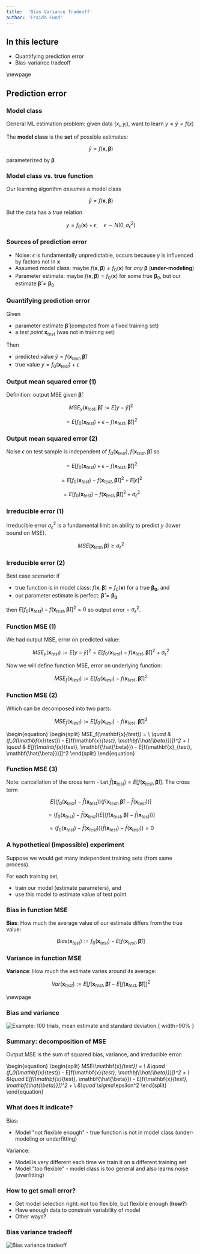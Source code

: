 ```yaml
---
title:  'Bias Variance Tradeoff'
author: 'Fraida Fund'
---
```


## In this lecture

* Quantifying prediction error
* Bias-variance tradeoff



\newpage

## Prediction error


### Model class

General ML estimation problem: given data $(x_i, y_i)$, want to learn $y \approx \hat{y} = f(x)$


The **model class** is the **set** of possible estimates:

$$ \hat{y} = f(\mathbf{x}, \mathbf{\beta}) $$

parameterized by  $\mathbf{\beta}$

### Model class vs. true function

Our learning algorithm _assumes_ a model class 

$$ \hat{y} = f(\mathbf{x}, \mathbf{\beta}) $$

But the data has a _true_ relation

$$ y = f_0(\mathbf{x}) + \epsilon, \quad \epsilon \sim N(0, \sigma_\epsilon^2) $$


### Sources of prediction error

* Noise: $\epsilon$ is fundamentally unpredictable, occurs because $y$ is influenced by factors not in $\mathbf{x}$
* Assumed model class: maybe $f(\mathbf{x}, \mathbf{\beta}) \neq f_0(\mathbf{x})$ for _any_ $\mathbf{\beta}$ (**under-modeling**)
* Parameter estimate: maybe $f(\mathbf{x}, \mathbf{\beta}) = f_0(\mathbf{x})$ for some true $\mathbf{\beta}_0$, but our estimate $\mathbf{\hat{\beta}} \neq \mathbf{\beta}_0$



### Quantifying prediction error

Given 

* parameter estimate $\mathbf{\hat{\beta}}$ (computed from a fixed training set)
* a _test point_ $\mathbf{x}_{test}$ (was not in training set)

Then 

* predicted value $\hat{y} = f(\mathbf{x}_{test}, \mathbf{\hat{\beta}})$
* true value $y = f_0(\mathbf{x}_{test}) + \epsilon$


### Output mean squared error (1)

Definition: output MSE given $\mathbf{\hat{\beta}}$:

$$ MSE_y(\mathbf{x}_{test}, \mathbf{\hat{\beta}}) :=  E[y-\hat{y}] ^2 $$


$$ =  E[f_0(\mathbf{x}_{test}) + \epsilon-f(\mathbf{x}_{test}, \mathbf{\hat{\beta}})] ^2 $$

### Output mean squared error (2)

Noise $\epsilon$ on test sample is independent of $f_0(\mathbf{x}_{test}),f(\mathbf{x}_{test}, \mathbf{\hat{\beta}})$ so

$$ =  E[f_0(\mathbf{x}_{test}) + \epsilon-f(\mathbf{x}_{test}, \mathbf{\hat{\beta}})] ^2 $$

$$ =  E[f_0(\mathbf{x}_{test}) - f(\mathbf{x}_{test}, \mathbf{\hat{\beta}})] ^2 +E[\epsilon]^2$$


$$ =  E[f_0(\mathbf{x}_{test}) - f(\mathbf{x}_{test}, \mathbf{\hat{\beta}})] ^2 + \sigma_\epsilon^2 $$

### Irreducible error (1)

Irreducible error $\sigma_\epsilon^2$ is a fundamental limit on ability to predict $y$ (lower bound on MSE).

$$MSE(\mathbf{x}_{test}, \mathbf{\hat{\beta}}) \geq  \sigma_\epsilon^2$$

### Irreducible error (2)

Best case scenario: if

* true function is in model class: $f(\mathbf{x}, \mathbf{\beta}) = f_0(\mathbf{x})$ for a true $\mathbf{\beta_0}$, and
* our parameter estimate is perfect: $\mathbf{\hat{\beta}} = \mathbf{\beta_0}$

then $E[f_0(\mathbf{x}_{test}) - f(\mathbf{x}_{test}, \mathbf{\hat{\beta}})]^2 = 0$ so output error = $\sigma_\epsilon^2$. 

### Function MSE (1)

We had output MSE, error on predicted value:

$$ MSE_y(\mathbf{x}_{test}) :=  E[y-\hat{y}] ^2 =  E[f_0(\mathbf{x}_{test}) - f(\mathbf{x}_{test}, \mathbf{\hat{\beta}})] ^2 +  \sigma_\epsilon^2$$

Now we will define function MSE, error on underlying function:

$$ MSE_f(\mathbf{x}_{test}) :=  E[f_0(\mathbf{x}_{test}) - f(\mathbf{x}_{test}, \mathbf{\hat{\beta}})]^2$$


### Function MSE (2)

Which can be decomposed into two parts:


$$ MSE_f(\mathbf{x}_{test}) :=  E[f_0(\mathbf{x}_{test}) - f(\mathbf{x}_{test}, \mathbf{\hat{\beta}})]^2$$


\begin{equation} 
\begin{split}
MSE_f(\mathbf{x}_{test}) = \\
\quad & (f_0(\mathbf{x}_{test}) -  E[f(\mathbf{x}_{test}, \mathbf{\hat{\beta}})])^2 +  \\
\quad & E[f(\mathbf{x}_{test}, \mathbf{\hat{\beta}}) - E[f(\mathbf{x}_{test}, \mathbf{\hat{\beta}})]]^2
\end{split}
\end{equation}


### Function MSE (3)

Note: cancellation of the cross term - Let $\bar{f}(\mathbf{x}_{test})=E[f(\mathbf{x}_{test}, \mathbf{\hat{\beta}})]$. The cross term

$$E[( f_0(\mathbf{x}_{test}) -\bar{f}(\mathbf{x}_{test})  )( f(\mathbf{x}_{test}, \mathbf{\hat{\beta}}) -\bar{f}(\mathbf{x}_{test})  )]$$

$$= ( f_0(\mathbf{x}_{test}) -\bar{f}(\mathbf{x}_{test})  )E[( f(\mathbf{x}_{test}, \mathbf{\hat{\beta}}) -\bar{f}(\mathbf{x}_{test})  )]$$

$$= ( f_0(\mathbf{x}_{test}) -\bar{f}(\mathbf{x}_{test})  )
(\bar{f}(\mathbf{x}_{test}) - \bar{f}(\mathbf{x}_{test}) ) = 0$$




### A hypothetical (impossible) experiment

Suppose we would get many independent training sets (from same process).

For each training set,

* train our model (estimate parameters), and
* use this model to estimate value of test point

### Bias in function MSE

**Bias**: How much the average value of our estimate differs from the true value:

$$ Bias(\mathbf{x}_{test}) := 
f_0(\mathbf{x}_{test}) -  E[f(\mathbf{x}_{test}, \mathbf{\hat{\beta}})] $$


### Variance in function MSE

**Variance**: How much the estimate varies around its average:

$$ Var(\mathbf{x}_{test}) := 
E[f(\mathbf{x}_{test}, \mathbf{\hat{\beta}}) - E[f(\mathbf{x}_{test}, \mathbf{\hat{\beta}})]]^2$$


\newpage

### Bias and variance

![Example: 100 trials, mean estimate and standard deviation.](images/bias-variance-trials.png){ width=90% }


### Summary: decomposition of MSE

Output MSE is the sum of squared  bias, variance, and irreducible error:


\begin{equation}
\begin{split}
MSE(\mathbf{x}_{test}) = \\
 &\quad (f_0(\mathbf{x}_{test}) -  E[f(\mathbf{x}_{test}, \mathbf{\hat{\beta}})])^2 + \\
 &\quad E[f(\mathbf{x}_{test}, \mathbf{\hat{\beta}}) - E[f(\mathbf{x}_{test}, \mathbf{\hat{\beta}}]]^2 + \\
 &\quad \sigma_\epsilon^2
\end{split}
\end{equation}

### What does it indicate?

Bias:

* Model "not flexible enough" - true function is not in model class (under-modeling or underfitting)

Variance: 

* Model is very different each time we train it on a different training set
* Model "too flexible" - model class is too general and also learns noise (overfitting)


### How to get small error?

* Get model selection right: not too flexible, but flexible enough (**how?**)
* Have enough data to constrain variability of model
* Other ways?


### Bias variance tradeoff

![Bias variance tradeoff](images/bias-variance-tradeoff.png)


